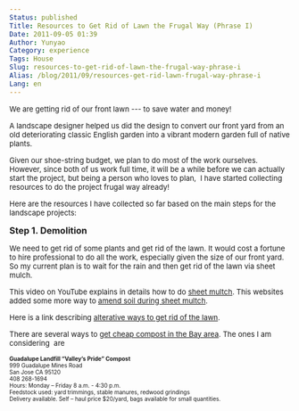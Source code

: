 ```yaml
---
Status: published
Title: Resources to Get Rid of Lawn the Frugal Way (Phrase I)
Date: 2011-09-05 01:39
Author: Yunyao
Category: experience
Tags: House
Slug: resources-to-get-rid-of-lawn-the-frugal-way-phrase-i
Alias: /blog/2011/09/resources-get-rid-lawn-frugal-way-phrase-i
Lang: en
---
```


<span style="font-size: small;"></span><span style="font-size: small;">We are getting rid of our front lawn --- to save water and money!</span>

<span style="font-size: small;">A landscape designer helped us did the design to convert our front yard from an old deteriorating classic English garden into a vibrant modern garden full of native plants.</span>

<span style="font-size: small;">Given our shoe-string budget, we plan to do most of the work ourselves. However, since both of us work full time, it will be a while before we can actually start the project, but being a person who loves to plan,  I have started collecting resources to do the project frugal way already!</span>

<span style="font-size: small;">Here are the resources I have collected so far based on the main steps for the landscape projects:</span>

<span style="font-size: medium;">**Step 1. Demolition**</span>

<span style="font-size: small;">We need to get rid of some plants and get rid of the lawn. It would cost a fortune to hire professional to do all the work, especially given the size of our front yard. So my current plan is to wait for the rain and then get rid of the lawn via sheet mulch.</span>

<span style="font-size: small;">This video on YouTube explains in details how to do [sheet multch](https://www.youtube.com/watch?v=4PB0Ym_iXmc&feature=player_detailpage). This websites added some more way to [amend soil during sheet multch](https://www.naturalfrontyards.com/faqs/).</span>

<span style="font-size: small;">Here is a link describing [alterative ways to get rid of the lawn](https://fremontlibraries.wordpress.com/2009/06/05/how-to-remove-your-lawn/).</span>

<span style="font-size: small;">There are several ways to [get cheap compost in the Bay area](https://www.examiner.com/gardening-in-san-jose/where-to-get-inexpensive-or-free-compost-santa-clara-county). The ones I am considering  are </span>

<span style="font-size: x-small;">**Guadalupe Landfill “Valley’s Pride” Compost**</span>  
<span style="font-size: x-small;">999 Guadalupe Mines Road</span>  
<span style="font-size: x-small;">San Jose CA 95120</span>  
<span style="font-size: x-small;">408 268-1694</span>  
<span style="font-size: x-small;">Hours: Monday – Friday 8 a.m. - 4:30 p.m.</span>  
<span style="font-size: x-small;">Feedstock used: yard trimmings, stable manures, redwood grindings</span>  
<span style="font-size: x-small;">Delivery available. Self – haul price $20/yard, bags available for small quantities.</span>
